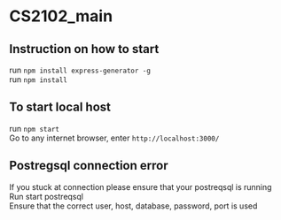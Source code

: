 # CS2102_main 

## Instruction on how to start
run `npm install express-generator -g` <br>
run `npm install`

## To start local host 
run `npm start` <br>
Go to any internet browser, enter `http://localhost:3000/`

## Postregsql connection error
If you stuck at connection please ensure that your postreqsql is running  <br>
Run start postreqsql <br>
Ensure that the correct user, host, database, password, port is used <br>